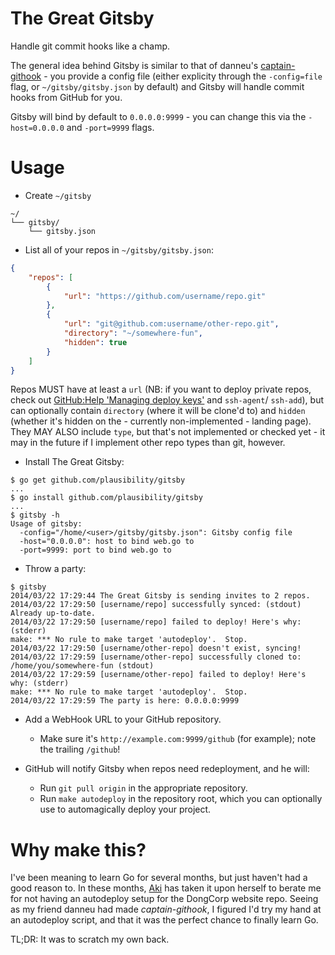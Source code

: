 The Great Gitsby
================

[deploy]: https://help.github.com/articles/managing-deploy-keys#deploy-keys

Handle git commit hooks like a champ.

The general idea behind Gitsby is similar to that of danneu's
[captain-githook](https://github.com/danneu/captain-githook) - you provide a
config file (either explicity through the `-config=file` flag, or
`~/gitsby/gitsby.json` by default) and Gitsby will handle commit hooks from
GitHub for you.

Gitsby will bind by default to `0.0.0.0:9999` - you can change this via the
`-host=0.0.0.0` and `-port=9999` flags.

# Usage

* Create `~/gitsby`

```
~/
└── gitsby/
    └── gitsby.json
```

* List all of your repos in `~/gitsby/gitsby.json`:

```json
{
	"repos": [
		{
			"url": "https://github.com/username/repo.git"
		},
		{
			"url": "git@github.com:username/other-repo.git",
			"directory": "~/somewhere-fun",
			"hidden": true
		}
	]
}
```

Repos MUST have at least a `url` (NB: if you want to deploy private repos,
check out [GitHub:Help 'Managing deploy keys'][deploy] and `ssh-agent`/
`ssh-add`), but can optionally contain `directory` (where it will be clone'd
to) and `hidden` (whether it's hidden on the - currently non-implemented -
landing page).
They MAY ALSO include `type`, but that's not implemented or checked yet - it may
in the future if I implement other repo types than git, however.

* Install The Great Gitsby:

```
$ go get github.com/plausibility/gitsby
...
$ go install github.com/plausibility/gitsby
...
$ gitsby -h
Usage of gitsby:
  -config="/home/<user>/gitsby/gitsby.json": Gitsby config file
  -host="0.0.0.0": host to bind web.go to
  -port=9999: port to bind web.go to
```

* Throw a party:

```
$ gitsby
2014/03/22 17:29:44 The Great Gitsby is sending invites to 2 repos.
2014/03/22 17:29:50 [username/repo] successfully synced: (stdout)
Already up-to-date.
2014/03/22 17:29:50 [username/repo] failed to deploy! Here's why: (stderr)
make: *** No rule to make target 'autodeploy'.  Stop.
2014/03/22 17:29:50 [username/other-repo] doesn't exist, syncing!
2014/03/22 17:29:59 [username/other-repo] successfully cloned to: /home/you/somewhere-fun (stdout)
2014/03/22 17:29:59 [username/other-repo] failed to deploy! Here's why: (stderr)
make: *** No rule to make target 'autodeploy'.  Stop.
2014/03/22 17:29:59 The party is here: 0.0.0.0:9999
```

* Add a WebHook URL to your GitHub repository.

	* Make sure it's `http://example.com:9999/github` (for example); note the
	trailing `/github`!

* GitHub will notify Gitsby when repos need redeployment, and he will:

	* Run `git pull origin` in the appropriate repository.
	* Run `make autodeploy` in the repository root, which you can optionally
	use to automagically deploy your project.

# Why make this?

I've been meaning to learn Go for several months, but just haven't had a good
reason to. In these months, [Aki](https://github.com/aki--aki) has taken it
upon herself to berate me for not having an autodeploy setup for the DongCorp
website repo. Seeing as my friend danneu had made _captain-githook_, I figured
I'd try my hand at an autodeploy script, and that it was the perfect chance
to finally learn Go.

TL;DR: It was to scratch my own back.
